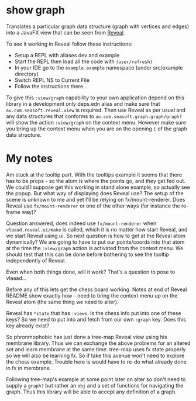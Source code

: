 # show graph
Translates a particular graph data structure (graph with vertices and edges) into a JavaFX view that can
be seen from [Reveal](https://vlaaad.github.io/reveal/).

To see it working in Reveal follow these instructions:
- Setup a REPL with aliases dev and example
- Start the REPL then load all the code with `(user/refresh)`
- In your IDE go to the `example.example` namespace (under src/example directory)
- Switch REPL NS to Current File
- Follow the instructions there...

To give this `:view/graph` capability to your own application depend on this library in a development only
deps.edn alias and make sure that `au.com.seasoft.reveal.view` is required. Then use Reveal as per usual 
and any data structures that conforms to `au.com.seasoft.graph.graph/graph?` will show the action `:view/graph` 
on the context menu. However make sure you bring up the context menu when you are on the opening `{` of the 
graph data structure.  

# My notes

Am stuck at the tooltip part. With the tooltips example it seems that there has to be props - so the atom is
where the points go, and they get fed out. We could I suppose get this working in stand alone example, so
actually see the popup. But what way of displaying does Reveal use? The setup of the scene is unknown to me and
yet I'll be relying on fx/mount-renderer. Does Reveal use `fx/mount-renderer` or one of the other ways (for instance
the re-frame way)? 

Question answered, does indeed use `fx/mount-renderer` when `vlaaad.reveal.ui/make` is called, which it is no matter
how start Reveal, and we start Reveal using ui. So next question is how to get at the Reveal atom dynamically? We
are going to have to put our points/coords into that atom at the time the `:view/graph` action is activated from 
the context menu. We should test that this can be done before bothering to see the tooltip independently of Reveal.

Even when both things done, will it work? That's a question to pose to vlaaad...

Before any of this lets get the chess board working. Notes at end of Reveal README show exactly how - need to bring
the context menu up on the Reveal atom (the same thing we need to alter). 

Reveal has `*state` that has `:views`. Is the chess info put into one of these keys? So we need to put into and fetch
from our own `:graph` key. Does this key already exist?  

So phronmophobic has just done a tree-map Reveal view using his membrane library. Thus we can exchange the above
problems for an altered set and learn membrane at the same time. tree-map uses fx state properly so we will also be
learning fx. So if take this avenue won't need to explore the chess example. Trouble here is would have to re-do 
what already done in fx in membrane.

Following tree-map's example at some point later on alter so don't need to supply a `graph?` but rather an `obj` and
a set of functions for navigating the graph. Thus this library will be able to accept any definition of a graph.    

